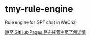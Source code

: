 # tmy-rule-engine
Rule engine for GPT chat in WeChat

[跳至 GitHub Pages 静态托管主页了解详情](https://www.fn-share.com/github_bridge?path=index.html)
